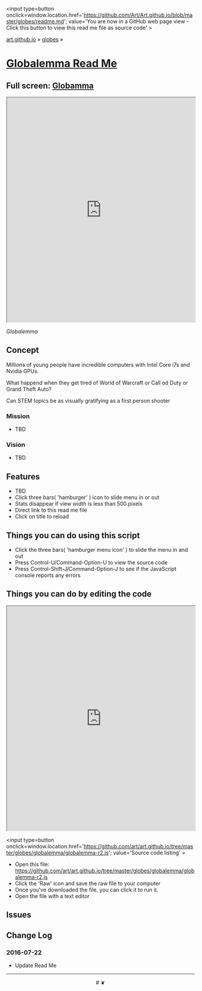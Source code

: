 <span style=display:none; >[You are now in a GitHub source code view - click this link to view Read Me file as a web page]
( https://art.github.io/globes/#readme.md "View file as a web page." ) </span>
<input type=button onclick=window.location.href='https://github.com/Art/Art.github.io/blob/master/globes/readme.md'; 
value='You are now in a GitHub web page view - Click this button to view this read me file as source code' >

[art.github.io]( https://art.github.io ) &raquo;  [globes]( https://art.github.io/globes/ ) &raquo; 

[Globalemma Read Me]( https://art.github.io/globes/globalemma/#readme.md )
===

## Full screen: [Globamma]( https://art.github.io/globes/globalemma/ )


<img src="" style=display:none; width=800 >

<iframe src=https://art.github.io/globes/globalemma/index.html width=100% height=600px ></iframe>


_Globalemma_



## Concept

Millions of young people have incredible computers with Intel Core i7s and Nvidia GPUs.

What happend when they get tired of World of Warcraft or Call od Duty or Grand Theft Auto?

Can STEM topics be as visually gratifying as a first person shooter



### Mission

* TBD


### Vision

* TBD

## Features

* TBD
* Click three bars( 'hamburger' ) icon to slide menu in or out
* Stats disappear if view width is less than 500 pixels
* Direct link to this read me file
* Click on title to reload 


## Things you can do using this script


* Click the three bars( 'hamburger menu icon' ) to slide the menu in and out
* Press Control-U/Command-Option-U to view the source code
* Press Control-Shift-J/Command-Option-J to see if the JavaScript console reports any errors



## Things you can do by editing the code

<iframe src='https://jaanga.github.io/cookbook-html/examples/libraries/ace-editor/ace-view-r1.html#
	https://art.github.io/globes/globalemma/globalemma-r2.html' width=100% height=600 ></iframe>

<input type=button onclick=window.location.href='https://github.com/art/art.github.io/tree/master/globes/globalemma/globalemma-r2.js';
value='Source code listing' >


* Open this file: https://github.com/art/art.github.io/tree/master/globes/globalemma/globalemma-r2.js
* Click the 'Raw' icon and save the raw file to your computer
* Once you've downloaded the file, you can click it to run it.
* Open the file with a text editor


## Issues



## Change Log

### 2016-07-22

* Update Read Me


***

<center title='art.github.io ~ your 3D sunny place' >
# <a href=javascript:window.scrollTo(0,0); style=text-decoration:none; > ❦ </a>
</center>